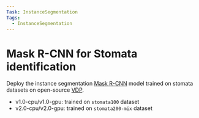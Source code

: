 ```yaml
---
Task: InstanceSegmentation
Tags:
  - InstanceSegmentation
---
```


# Mask R-CNN for Stomata identification

Deploy the instance segmentation [Mask R-CNN](https://github.com/onnx/models/blob/main/vision/object_detection_segmentation/mask-rcnn/model/MaskRCNN-10.onnx) model trained on stomata datasets on open-source [VDP](https://github.com/instill-ai/vdp).

- v1.0-cpu/v1.0-gpu: trained on `stomata100` dataset
- v2.0-cpu/v2.0-gpu: trained on `stomata200-mix` dataset